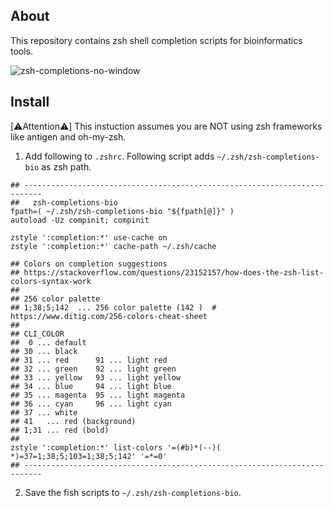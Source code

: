 ## About
This repository contains zsh shell completion scripts for bioinformatics tools.

![zsh-completions-no-window](https://user-images.githubusercontent.com/256288/154776190-a4991546-1af7-4c50-95d5-8f6872464992.svg)

## Install
\[⚠️Attention⚠️\] This instuction assumes you are NOT using zsh frameworks like antigen and oh-my-zsh.

1. Add following to `.zshrc`. Following script adds `~/.zsh/zsh-completions-bio` as zsh path.

```shell
## --------------------------------------------------------------------------
##   zsh-completions-bio
fpath=( ~/.zsh/zsh-completions-bio "${fpath[@]}" )
autoload -Uz compinit; compinit

zstyle ':completion:*' use-cache on
zstyle ':completion:*' cache-path ~/.zsh/cache

## Colors on completion suggestions
## https://stackoverflow.com/questions/23152157/how-does-the-zsh-list-colors-syntax-work
##
## 256 color palette
## 1;38;5;142  ... 256 color palette (142 )  # https://www.ditig.com/256-colors-cheat-sheet
##
## CLI_COLOR
##  0 ... default
## 30 ... black
## 31 ... red      91 ... light red
## 32 ... green    92 ... light green
## 33 ... yellow   93 ... light yellow
## 34 ... blue     94 ... light blue
## 35 ... magenta  95 ... light magenta
## 36 ... cyan     96 ... light cyan
## 37 ... white
## 41   ... red (background)
## 1;31 ... red (bold)
##
zstyle ':completion:*' list-colors '=(#b)*(--)( *)=37=1;38;5;103=1;38;5;142' '=*=0'
## --------------------------------------------------------------------------

```

2. Save the fish scripts to `~/.zsh/zsh-completions-bio`.

